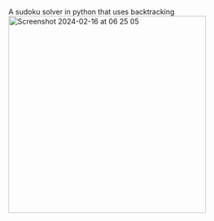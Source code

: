 A sudoku solver in python that uses backtracking
<img width="388" alt="Screenshot 2024-02-16 at 06 25 05" src="https://github.com/siiinx10/sudoku-with-backtracking/assets/91077872/c9c54ad1-5aca-4569-bf1f-848023ff16ea">
